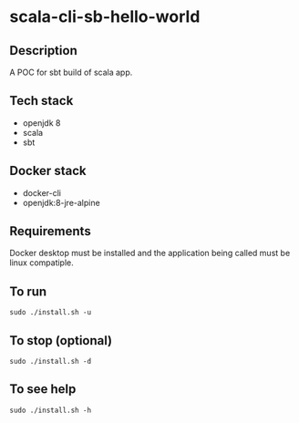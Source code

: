 # scala-cli-sb-hello-world

## Description
A POC for sbt build of scala app.

## Tech stack
- openjdk 8
- scala
- sbt

## Docker stack
- docker-cli
- openjdk:8-jre-alpine

## Requirements
Docker desktop must be installed and the application
being called must be linux compatiple.

## To run
`sudo ./install.sh -u`

## To stop (optional)
`sudo ./install.sh -d`

## To see help
`sudo ./install.sh -h`
